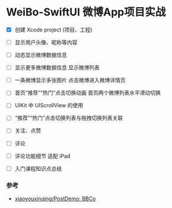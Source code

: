 # WeiBo-SwiftUI 微博App项目实战

- [x] 创建 Xcode project (项目、工程)
- [ ] 显示用户头像、昵称等内容
- [ ] 动态显示微博数据信息
- [ ] 显示更多微博数据信息
  显示微博列表
- [ ] 一条微博显示多张图片
  点击微博进入微博详情页
- [ ] 首页“推荐”“热门”点击切换动画
  首页两个微博列表水平滑动切换
- [ ] UIKit 中 UIScrollView 的使用
- [ ] “推荐”“热门”点击切换列表与拖拽切换列表关联
- [ ] 关注、点赞
- [ ] 评论
- [ ] 评论功能细节
  适配 iPad 
- [ ] 入门课程知识点总结




### 参考

- [xiaoyouxinqing/PostDemo: BBCo](https://github.com/xiaoyouxinqing/PostDemo)

